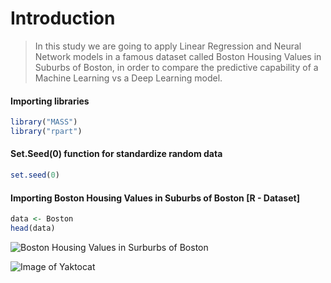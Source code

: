 # Introduction

>In this study we are going to apply Linear Regression and Neural Network models in a famous dataset called Boston Housing Values in Suburbs of Boston, in order to compare the predictive capability of a Machine Learning vs a Deep Learning model.

#### Importing libraries

```R
library("MASS")
library("rpart")
```
#### Set.Seed(0) function for standardize random data

```R
set.seed(0)
```

#### Importing Boston Housing Values in Suburbs of Boston [R - Dataset]

```R
data <- Boston
head(data)
```
![Boston Housing Values in Surburbs of Boston](https://imgur.com/a/w9DR1Vq.png)


![Image of Yaktocat](https://octodex.github.com/images/yaktocat.jpeg)

